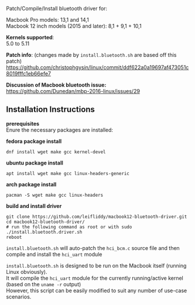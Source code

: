 Patch/Compile/Install bluetooth driver for:

Macbook Pro models: 13,1 and 14,1  
Macbook 12 inch models (2015 and later): 8,1 + 9,1 + 10,1  

**Kernels supported**:  
5.0 to 5.11

**Patch info**:  (changes made by ```install.bluetooth.sh``` are based off this patch)
https://github.com/christophgysin/linux/commit/ddf622a0a19697af473051c8019fffc1eb66efe7

**Discussion of Macbook bluetooth issue:**  
https://github.com/Dunedan/mbp-2016-linux/issues/29

**Installation Instructions**
-------------

**prerequisites**  
Enure the necessary packages are installed:
 

**fedora package install**
```
dnf install wget make gcc kernel-devel
```
**ubuntu package install**
```
apt install wget make gcc linux-headers-generic
```
**arch package install**
```
pacman -S wget make gcc linux-headers
```
**build and install driver**
```
git clone https://github.com/leifliddy/macbook12-bluetooth-driver.git
cd macbook12-bluetooth-driver/
# run the following command as root or with sudo
./install.bluetooth.driver.sh
reboot
```


```install.bluetooth.sh``` will auto-patch the ```hci_bcm.c``` source file and then compile and install the ```hci_uart``` module


```install.bluetooth.sh``` is designed to be run on the Macbook itself (running Linux obviously).  
It will compile the ```hci_uart``` module for the currently running/active kernel (based on the ```uname -r``` output)  
However, this script can be easily modified to suit any number of use-case scenarios. 
